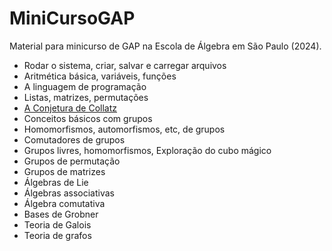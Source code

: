 # MiniCursoGAP
Material para minicurso de GAP na Escola de Álgebra em São Paulo (2024).

- Rodar o sistema, criar, salvar e carregar arquivos
- Aritmética básica, variáveis, funções
- A linguagem de programação
- Listas, matrizes, permutações
- [A Conjetura de Collatz](collatz.html)
- Conceitos básicos com grupos
- Homomorfismos, automorfismos, etc, de grupos
- Comutadores de grupos
- Grupos livres, homomorfismos, Exploração do cubo mágico
- Grupos de permutação
- Grupos de matrizes
- Álgebras de Lie
- Álgebras associativas
- Álgebra comutativa
- Bases de Grobner
- Teoria de Galois
- Teoria de grafos
  
